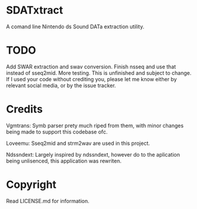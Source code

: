 # SDATxtract
A comand line Nintendo ds Sound DATa extraction utility.

# TODO
Add SWAR extraction and swav conversion. Finish nsseq and use that instead of sseq2mid. More testing. This is unfinished and subject to change. If I used your code without crediting you, please let me know either by relevant social media, or by the issue tracker.

# Credits
Vgmtrans: Symb parser prety much riped from them, with minor changes being made to support this codebase ofc.

Loveemu: Sseq2mid and strm2wav are used in this project.

Ndssndext: Largely inspired by ndssndext, however do to the aplication being unlisenced, this application was rewriten.

# Copyright
Read LICENSE.md for information.
